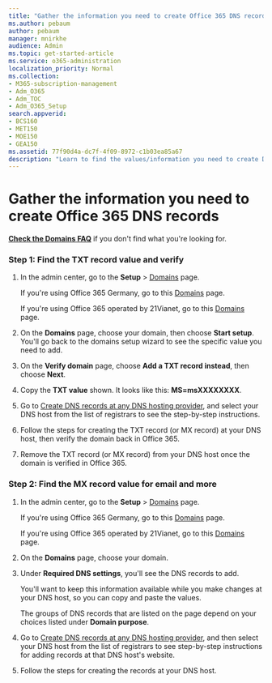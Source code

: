 ```yaml
---
title: "Gather the information you need to create Office 365 DNS records"
ms.author: pebaum
author: pebaum
manager: mnirkhe
audience: Admin
ms.topic: get-started-article
ms.service: o365-administration
localization_priority: Normal
ms.collection: 
- M365-subscription-management
- Adm_O365
- Adm_TOC
- Adm_O365_Setup
search.appverid:
- BCS160
- MET150
- MOE150
- GEA150
ms.assetid: 77f90d4a-dc7f-4f09-8972-c1b03ea85a67
description: "Learn to find the values/information you need to create DNS records for Office 365. "
---
```


# Gather the information you need to create Office 365 DNS records

 **[Check the Domains FAQ](../setup/domains-faq.md)** if you don't find what you're looking for. 
  
### Step 1: Find the TXT record value and verify

1. In the admin center, go to the **Setup** > [Domains](https://go.microsoft.com/fwlink/p/?linkid=834818) page.
    
    If you're using Office 365 Germany, go to this [Domains](https://go.microsoft.com/fwlink/p/?linkid=854615) page. 
    
    If you're using Office 365 operated by 21Vianet, go to this [Domains](https://go.microsoft.com/fwlink/p/?linkid=2007048) page. 
    
2. On the **Domains** page, choose your domain, then choose **Start setup**. You'll go back to the domains setup wizard to see the specific value you need to add.
    
3. On the **Verify domain** page, choose **Add a TXT record instead**, then choose **Next**.
    
4. Copy the **TXT value** shown. It looks like this: **MS=msXXXXXXXX**. 
    
5. Go to [Create DNS records at any DNS hosting provider](create-dns-records-at-any-dns-hosting-provider.md), and select your DNS host from the list of registrars to see the step-by-step instructions.
    
6. Follow the steps for creating the TXT record (or MX record) at your DNS host, then verify the domain back in Office 365.

7. Remove the TXT record (or MX record) from your DNS host once the domain is verified in Office 365.
    
### Step 2: Find the MX record value for email and more

1. In the admin center, go to the **Setup** > [Domains](https://go.microsoft.com/fwlink/p/?linkid=834818) page.
    
    If you're using Office 365 Germany, go to this [Domains](https://go.microsoft.com/fwlink/p/?linkid=854615) page. 
    
    If you're using Office 365 operated by 21Vianet, go to this [Domains](https://go.microsoft.com/fwlink/p/?linkid=2007048) page. 
    
2. On the **Domains** page, choose your domain. 
    
3. Under **Required DNS settings**, you'll see the DNS records to add.
    
    You'll want to keep this information available while you make changes at your DNS host, so you can copy and paste the values.
    
    The groups of DNS records that are listed on the page depend on your choices listed under **Domain purpose**.
    
4. Go to [Create DNS records at any DNS hosting provider](create-dns-records-at-any-dns-hosting-provider.md), and then select your DNS host from the list of registrars to see step-by-step instructions for adding records at that DNS host's website.
    
5. Follow the steps for creating the records at your DNS host.
